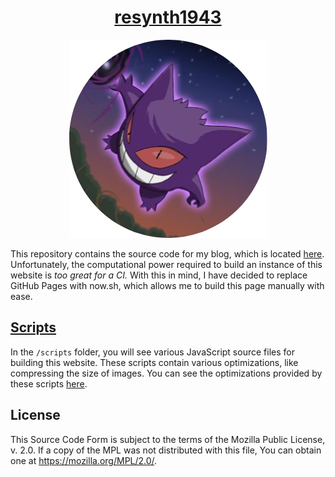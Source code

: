 <div align="center">
  <h1><a href="https://resynth1943.now.sh">resynth1943</a></h1>
  <img src="./assets/gengar.png" />
</div>

This repository contains the source code for my blog, which is located [here](https://resynth1943.now.sh). Unfortunately, the computational power required to build an instance of this website is *too great for a CI.* With this in mind, I have decided to replace GitHub Pages with now.sh, which allows me to build this page manually with ease.

## [Scripts](./scripts)

In the `/scripts` folder, you will see various JavaScript source files for building this website. These scripts contain various optimizations, like compressing the size of images. You can see the optimizations provided by these scripts [here](https://resynth1943.now.sh/2020/01/11/Optimizing-this-Blog.html).

## License

This Source Code Form is subject to the terms of the Mozilla Public License, v. 2.0. If a copy of the MPL was not distributed with this file, You can obtain one at https://mozilla.org/MPL/2.0/.
